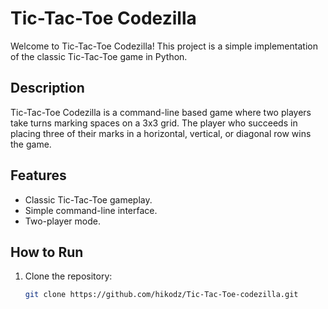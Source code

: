 # Tic-Tac-Toe Codezilla

Welcome to Tic-Tac-Toe Codezilla! This project is a simple implementation of the classic Tic-Tac-Toe game in Python.

## Description

Tic-Tac-Toe Codezilla is a command-line based game where two players take turns marking spaces on a 3x3 grid. The player who succeeds in placing three of their marks in a horizontal, vertical, or diagonal row wins the game.

## Features

- Classic Tic-Tac-Toe gameplay.
- Simple command-line interface.
- Two-player mode.

## How to Run

1. Clone the repository:

   ```bash
   git clone https://github.com/hikodz/Tic-Tac-Toe-codezilla.git
